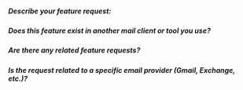 <!--
Thanks for taking the time to file a feature request!
-->

##### Describe your feature request:

##### Does this feature exist in another mail client or tool you use?

##### Are there any related feature requests?

<!-- Try searching for both open and closed issues here: https://github.com/Foundry376/Mailspring/issues?q=is%3Aenhancement. Keep in mind that email features are often described differently on different platforms. (Conversations == threads, shortcuts == hotkeys, etc)

Upvoting an existing feature request is MUCH better than submitting a new one - it often takes a while for them to be merged and we use issue upvotes to prioritize development!
 -->

##### Is the request related to a specific email provider (Gmail, Exchange, etc.)?
